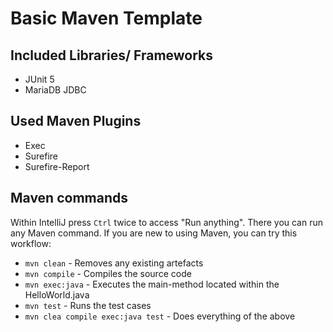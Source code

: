 # Basic Maven Template

## Included Libraries/ Frameworks
 - JUnit 5
 - MariaDB JDBC

## Used Maven Plugins
 - Exec
 - Surefire
 - Surefire-Report


## Maven commands
Within IntelliJ press ```Ctrl``` twice to access "Run anything".
There you can run any Maven command. If you are new to using Maven, you can try this workflow:
- ```mvn clean``` - Removes any existing artefacts
- ```mvn compile``` - Compiles the source code
- ```mvn exec:java``` - Executes the main-method located within the HelloWorld.java
- ```mvn test``` - Runs the test cases
- ```mvn clea compile exec:java test``` - Does everything of the above